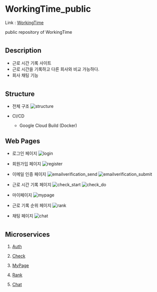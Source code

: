 # WorkingTime_public

Link : [WorkingTime][workingtimelink]

[workingtimelink]: https://workingtime.kro.kr

public repository of WorkingTime

#


## Description


- 근로 시간 기록 사이트
- 근로 시간을 기록하고 다른 회사와 비교 가능하다.
- 회사 채팅 기능


#

## Structure

- 전체 구조
![structure](https://github.com/kimurzzoo/WorkingTime_public/assets/29720824/3686277b-6cb6-46f1-abf7-4e1b4e98ac86)

- CI/CD
  - Google Cloud Build (Docker)


## Web Pages

- 로그인 페이지
![login](https://github.com/kimurzzoo/WorkingTime_public/assets/29720824/a20f4a26-8823-4b07-806f-b0b41da343da)

- 회원가입 페이지
![register](https://github.com/kimurzzoo/WorkingTime_public/assets/29720824/8022b863-45b8-42a5-8600-8dcaae78723d)

- 이메일 인증 페이지
![emailverification_send](https://github.com/kimurzzoo/WorkingTime_public/assets/29720824/9807def7-3f1f-4b82-add6-ae4c76c8cda5)
![emailverification_submit](https://github.com/kimurzzoo/WorkingTime_public/assets/29720824/8cf55b63-3c42-4553-bbbc-fc6aa4de2206)

- 근로 시간 기록 페이지
![check_start](https://github.com/kimurzzoo/WorkingTime_public/assets/29720824/8083b53a-c81c-42b9-81a8-c68f37dc3e3a)
![check_do](https://github.com/kimurzzoo/WorkingTime_public/assets/29720824/6a2584b6-aeab-4398-81a5-424168909044)

- 마이페이지
![mypage](https://github.com/kimurzzoo/WorkingTime_public/assets/29720824/3b351832-ff68-4857-ab23-74d073fa6e86)

- 근로 기록 순위 페이지
![rank](https://github.com/kimurzzoo/WorkingTime_public/assets/29720824/e361b24b-ce56-43d3-b60e-195bb3d99a14)

- 채팅 페이지
![chat](https://github.com/kimurzzoo/WorkingTime_public/assets/29720824/1dc0473c-a97e-4181-bf6a-18b3e1055e41)


#


## Microservices

1. [Auth](https://github.com/kimurzzoo/WorkingTime_public/blob/main/auth/README.md)

2. [Check](https://github.com/kimurzzoo/WorkingTime_public/blob/main/check/README.md)

3. [MyPage](https://github.com/kimurzzoo/WorkingTime_public/blob/main/mypage/README.md)

4. [Rank](https://github.com/kimurzzoo/WorkingTime_public/blob/main/rank/README.md)

5. [Chat](https://github.com/kimurzzoo/WorkingTime_public/blob/main/chat/README.md)
